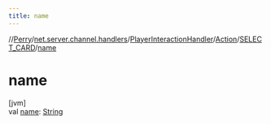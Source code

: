 ```yaml
---
title: name
---
```

//[Perry](../../../../../index.html)/[net.server.channel.handlers](../../../index.html)/[PlayerInteractionHandler](../../index.html)/[Action](../index.html)/[SELECT_CARD](index.html)/[name](name.html)



# name



[jvm]\
val [name](name.html): [String](https://kotlinlang.org/api/latest/jvm/stdlib/kotlin/-string/index.html)





